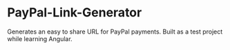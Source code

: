 # PayPal-Link-Generator
Generates an easy to share URL for PayPal payments.
Built as a test project while learning Angular.
